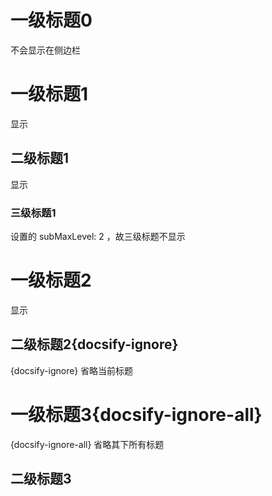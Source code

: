 # 一级标题0

不会显示在侧边栏

# 一级标题1

显示

## 二级标题1

显示

### 三级标题1

设置的 subMaxLevel: 2 ，故三级标题不显示

# 一级标题2

显示

## 二级标题2{docsify-ignore}

{docsify-ignore} 省略当前标题

# 一级标题3{docsify-ignore-all}

{docsify-ignore-all} 省略其下所有标题

## 二级标题3